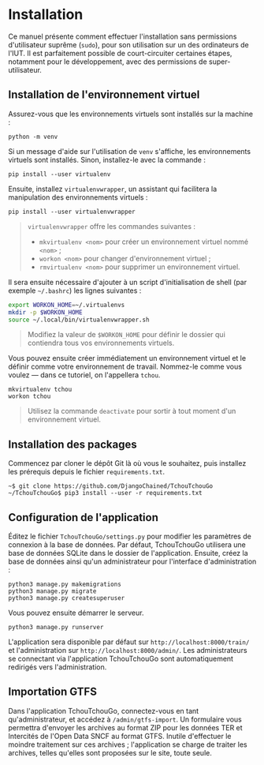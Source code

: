 # Installation

Ce manuel présente comment effectuer l'installation sans permissions d'utilisateur suprême (`sudo`), pour son utilisation sur un des ordinateurs de l'IUT. Il est parfaitement possible de court-circuiter certaines étapes, notamment pour le développement, avec des permissions de super-utilisateur.

## Installation de l'environnement virtuel

Assurez-vous que les environnements virtuels sont installés sur la machine :

```
python -m venv
```

Si un message d'aide sur l'utilisation de `venv` s'affiche, les environnements virtuels sont installés. Sinon, installez-le avec la commande :

```
pip install --user virtualenv
```

Ensuite, installez `virtualenvwrapper`, un assistant qui facilitera la manipulation des environnements virtuels :

```
pip install --user virtualenvwrapper
```

> `virtualenvwrapper` offre les commandes suivantes :
> * `mkvirtualenv <nom>` pour créer un environnement virtuel nommé `<nom>` ;
> * `workon <nom>` pour changer d'environnement virtuel ;
> * `rmvirtualenv <nom>` pour supprimer un environnement virtuel.

Il sera ensuite nécessaire d'ajouter à un script d'initialisation de shell (par exemple `~/.bashrc`) les lignes suivantes :

```bash
export WORKON_HOME=~/.virtualenvs
mkdir -p $WORKON_HOME
source ~/.local/bin/virtualenvwrapper.sh
```

> Modifiez la valeur de `$WORKON_HOME` pour définir le dossier qui contiendra tous vos environnements virtuels.

Vous pouvez ensuite créer immédiatement un environnement virtuel et le définir comme votre environnement de travail. Nommez-le comme vous voulez — dans ce tutoriel, on l'appellera `tchou`.

```
mkvirtualenv tchou
workon tchou
```

> Utilisez la commande `deactivate` pour sortir à tout moment d'un environnement virtuel.

## Installation des packages

Commencez par cloner le dépôt Git là où vous le souhaitez, puis installez les prérequis depuis le fichier `requirements.txt`.

```
~$ git clone https://github.com/DjangoChained/TchouTchouGo
~/TchouTchouGo$ pip3 install --user -r requirements.txt
```

## Configuration de l'application

Éditez le fichier `TchouTchouGo/settings.py` pour modifier les paramètres de connexion à la base de données. Par défaut, TchouTchouGo utilisera une base de données SQLite dans le dossier de l'application. Ensuite, créez la base de données ainsi qu'un administrateur pour l'interface d'administration :

```
python3 manage.py makemigrations
python3 manage.py migrate
python3 manage.py createsuperuser
```

Vous pouvez ensuite démarrer le serveur.

```
python3 manage.py runserver
```

L'application sera disponible par défaut sur `http://localhost:8000/train/` et l'administration sur `http://localhost:8000/admin/`. Les administrateurs se connectant via l'application TchouTchouGo sont automatiquement redirigés vers l'administration.

## Importation GTFS

Dans l'application TchouTchouGo, connectez-vous en tant qu'administrateur, et accédez à `/admin/gtfs-import`. Un formulaire vous permettra d'envoyer les archives au format ZIP pour les données TER et Intercités de l'Open Data SNCF au format GTFS. Inutile d'effectuer le moindre traitement sur ces archives ; l'application se charge de traiter les archives, telles qu'elles sont proposées sur le site, toute seule.
